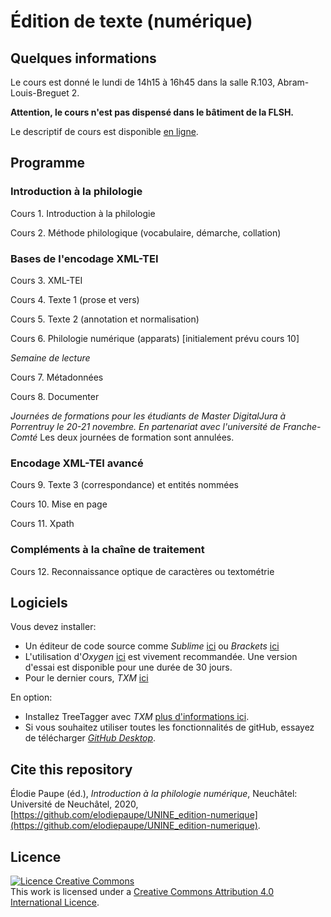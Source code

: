 # Édition de texte (numérique) 

## Quelques informations
Le cours est donné le lundi de 14h15 à 16h45 dans la salle R.103, Abram-Louis-Breguet 2. 

**Attention, le cours n'est pas dispensé dans le bâtiment de la FLSH.** 

Le descriptif de cours est disponible [en ligne](http://www5.unine.ch/descriptifs/plans2020-2021/plan_2020-2021_2LF2117.pdf).

## Programme

### Introduction à la philologie
Cours 1.	Introduction à la philologie

Cours 2.	Méthode philologique (vocabulaire, démarche, collation)

### Bases de l'encodage XML-TEI 
Cours 3.	XML-TEI

Cours 4.	Texte 1 (prose et vers)

Cours 5.	Texte 2 (annotation et normalisation)

Cours 6.	Philologie numérique (apparats) [initialement prévu cours 10]

_Semaine de lecture_

Cours 7.	Métadonnées

Cours 8.	Documenter

_Journées de formations pour les étudiants de Master DigitalJura à Porrentruy le 20-21 novembre. En partenariat avec l'université de Franche-Comté_
Les deux journées de formation sont annulées.

### Encodage XML-TEI avancé
Cours 9.	Texte 3 (correspondance) et entités nommées

Cours 10.	Mise en page

Cours 11.	Xpath

### Compléments à la chaîne de traitement 
Cours 12.	Reconnaissance optique de caractères ou textométrie

## Logiciels

Vous devez installer:

* Un éditeur de code source comme _Sublime_ [ici](https://www.sublimetext.com) ou _Brackets_ [ici](http://brackets.io)
* L'utilisation d'_Oxygen_ [ici](https://www.oxygenxml.com/) est vivement recommandée. Une version d'essai est disponible pour une durée de 30 jours. 
* Pour le dernier cours, _TXM_ [ici](http://textometrie.ens-lyon.fr/spip.php?article60&lang=fr)

En option:
* Installez TreeTagger avec _TXM_ [plus d'informations ici](http://txm.sourceforge.net/installtreetagger_fr.html).
* Si vous souhaitez utiliser toutes les fonctionnalités de gitHub, essayez de télécharger [_GitHub Desktop_](https://desktop.github.com/).

## Cite this repository
Élodie Paupe (éd.), _Introduction à la philologie numérique_, Neuchâtel: Université de Neuchâtel, 2020, [https://github.com/elodiepaupe/UNINE_edition-numerique](https://github.com/elodiepaupe/UNINE_edition-numerique).

## Licence
<a rel="license" href="http://creativecommons.org/licenses/by-sa/4.0/"><img alt="Licence Creative Commons" style="border-width:0" src="https://i.creativecommons.org/l/by-sa/4.0/88x31.png" /></a><br />This work is licensed under a <a rel="license" href="http://creativecommons.org/licenses/by-sa/4.0/">Creative Commons Attribution 4.0 International Licence</a>.
